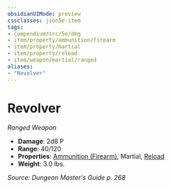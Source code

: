```yaml
---
obsidianUIMode: preview
cssclasses: json5e-item
tags:
- compendium/src/5e/dmg
- item/property/ammunition/firearm
- item/property/martial
- item/property/reload
- item/weapon/martial/ranged
aliases: 
- "Revolver"
---
```

# Revolver
*Ranged Weapon*  

- **Damage**: 2d8 P
- **Range**: 40/120
- **Properties**: [Ammunition (Firearm)](4-Resources/Compendium/rules/item-properties.md#Ammunition%20(Firearm)), Martial, [Reload](4-Resources/Compendium/rules/item-properties.md#Reload)
- **Weight**: 3.0 lbs.

*Source: Dungeon Master's Guide p. 268*